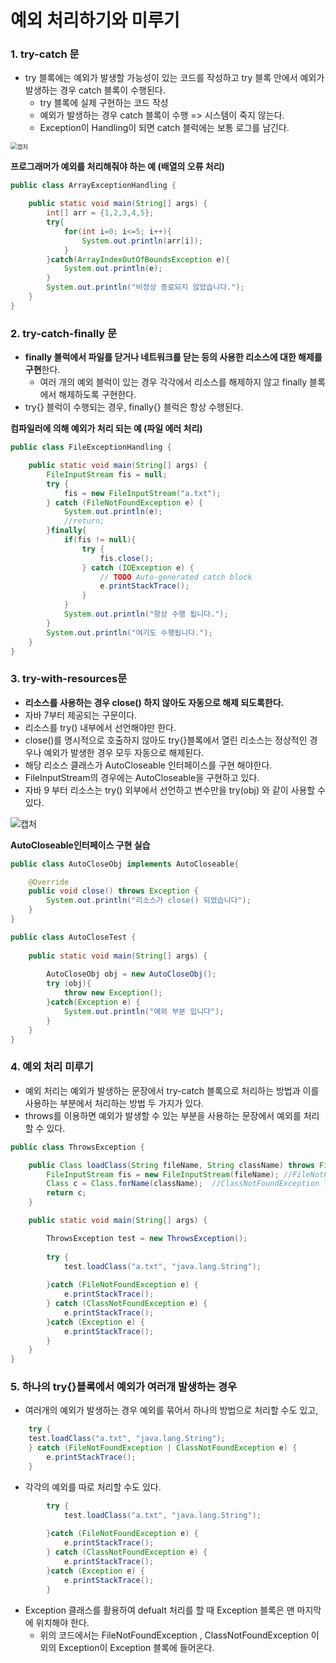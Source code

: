 # 예외 처리하기와 미루기

### 1. try-catch 문

- try 블록에는 예외가 발생할 가능성이 있는 코드를 작성하고 try 블록 안에서 예외가 발생하는 경우 catch 블록이 수행된다.
  - try 블록에 실제 구현하는 코드 작성
  - 예외가 발생하는 경우 catch 블록이 수행 => 시스템이 죽지 않는다.
  - Exception이 Handling이 되면 catch 블럭에는 보통 로그를 남긴다.

<img src="https://user-images.githubusercontent.com/42603919/153846253-989595fc-14be-4a56-a177-d312e3a3db2d.PNG" alt="캡처" style="zoom:67%;" />

**프로그래머가 예외를 처리해줘야 하는 예 (배열의 오류 처리)**

```java
public class ArrayExceptionHandling {

	public static void main(String[] args) {
		int[] arr = {1,2,3,4,5};
		try{
			for(int i=0; i<=5; i++){
				System.out.println(arr[i]);
			}
		}catch(ArrayIndexOutOfBoundsException e){
			System.out.println(e);
		}
		System.out.println("비정상 종료되지 않았습니다.");
	}
}
```



### 2. try-catch-finally 문

- **finally 블럭에서 파일를 닫거나 네트워크를 닫는 등의 사용한 리소스에 대한 해제를 구현**한다.
  - 여러 개의 예외 블럭이 있는 경우 각각에서 리소스를 해제하지 않고 finally 블록에서 해제하도록 구현한다.
- try{} 블럭이 수행되는 경우, finally{} 블럭은 항상 수행된다.

**컴파일러에 의해 예외가 처리 되는 예 (파일 에러 처리)**

```java
public class FileExceptionHandling {

	public static void main(String[] args) {
		FileInputStream fis = null;
		try {
			fis = new FileInputStream("a.txt");
		} catch (FileNotFoundException e) {
			System.out.println(e);
			//return;
		}finally{
			if(fis != null){
				try {
					fis.close();
				} catch (IOException e) {
					// TODO Auto-generated catch block
					e.printStackTrace();
				}
			}
			System.out.println("항상 수행 됩니다.");
		}
		System.out.println("여기도 수행됩니다.");
	}
}
```



### 3. try-with-resources문

- **리소스를 사용하는 경우 close() 하지 않아도 자동으로 해제 되도록한다.**
- 자바 7부터 제공되는 구문이다.
- 리소스를 try() 내부에서 선언해야만 한다.
- close()를 명시적으로 호출하지 않아도 try{}블록에서 열린 리소스는 정상적인 경우나 예외가 발생한 경우 모두 자동으로 해제된다.
- 해당 리소스 클래스가 AutoCloseable 인터페이스를 구현 해야한다.
- FileInputStream의 경우에는 AutoCloseable을 구현하고 있다.
- 자바 9 부터 리소스는 try() 외부에서 선언하고 변수만을 try(obj) 와 같이 사용할 수 있다.

![캡처](https://user-images.githubusercontent.com/42603919/153846289-f28f3a46-2aa3-45a0-a720-03aa0fcdeab7.PNG)

**AutoCloseable인터페이스 구현 실습**

```java
public class AutoCloseObj implements AutoCloseable{

	@Override
	public void close() throws Exception {
		System.out.println("리소스가 close() 되었습니다");
	}
}
```



```java
public class AutoCloseTest {
	
	public static void main(String[] args) {
		
	    AutoCloseObj obj = new AutoCloseObj();
    	try (obj){
			throw new Exception();
		}catch(Exception e) {
			System.out.println("예외 부분 입니다");
		}
	}
}
```



### 4. 예외 처리 미루기

- 예외 처리는 예외가 발생하는 문장에서 try-catch 블록으로 처리하는 방법과 이를 사용하는 부분에서 처리하는 방법 두 가지가 있다.
- throws를 이용하면 예외가 발생할 수 있는 부분을 사용하는 문장에서 예외를 처리할 수 있다.

```java
public class ThrowsException {

	public Class loadClass(String fileName, String className) throws FileNotFoundException, ClassNotFoundException{
		FileInputStream fis = new FileInputStream(fileName); //FileNotFoundException 발생
		Class c = Class.forName(className);  //ClassNotFoundException 발생
		return c;
	}

	public static void main(String[] args) {

		ThrowsException test = new ThrowsException();
		
		try {
			test.loadClass("a.txt", "java.lang.String");
		
		}catch (FileNotFoundException e) {
			e.printStackTrace();
		} catch (ClassNotFoundException e) {
			e.printStackTrace();
		}catch (Exception e) {
			e.printStackTrace();
		}
	}
}
```



### 5. 하나의 try{}블록에서 예외가 여러개 발생하는 경우

- 여러개의 예외가 발생하는 경우 예외를 묶어서 하나의 방법으로 처리할 수도 있고,

```java
	try {
	test.loadClass("a.txt", "java.lang.String");
	} catch (FileNotFoundException | ClassNotFoundException e) {
		e.printStackTrace();
	}
```

- 각각의 예외를 따로 처리할 수도 있다.

```java
		try {
			test.loadClass("a.txt", "java.lang.String");
		
		}catch (FileNotFoundException e) {
			e.printStackTrace();
		} catch (ClassNotFoundException e) {
			e.printStackTrace();
		}catch (Exception e) {
			e.printStackTrace();
		}
```

- Exception 클래스를 활용하여 defualt 처리를 할 때 Exception 블록은 맨 마지막에 위치해야 한다.
  - 위의 코드에서는 FileNotFoundException , ClassNotFoundException 이외의 Exception이 Exception 블록에 들어온다.